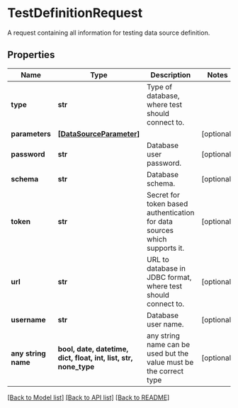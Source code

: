 # TestDefinitionRequest

A request containing all information for testing data source definition.

## Properties
Name | Type | Description | Notes
------------ | ------------- | ------------- | -------------
**type** | **str** | Type of database, where test should connect to. | 
**parameters** | [**[DataSourceParameter]**](DataSourceParameter.md) |  | [optional] 
**password** | **str** | Database user password. | [optional] 
**schema** | **str** | Database schema. | [optional] 
**token** | **str** | Secret for token based authentication for data sources which supports it. | [optional] 
**url** | **str** | URL to database in JDBC format, where test should connect to. | [optional] 
**username** | **str** | Database user name. | [optional] 
**any string name** | **bool, date, datetime, dict, float, int, list, str, none_type** | any string name can be used but the value must be the correct type | [optional]

[[Back to Model list]](../README.md#documentation-for-models) [[Back to API list]](../README.md#documentation-for-api-endpoints) [[Back to README]](../README.md)



